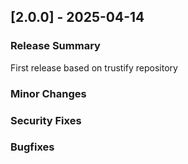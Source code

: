 ## [2.0.0] - 2025-04-14

### Release Summary
First release based on trustify repository

### Minor Changes

### Security Fixes

### Bugfixes
